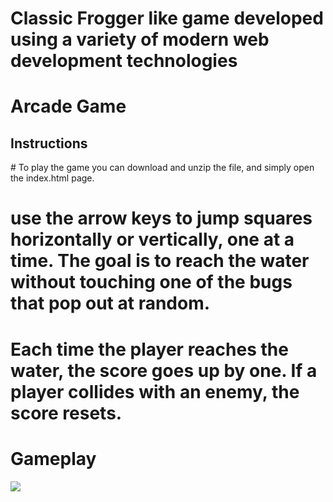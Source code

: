 # Classic Frogger like game developed using a variety of modern web development technologies
<h1> Arcade Game</h1>

<h2> Instructions </h2>
# To play the game you can download and unzip the file, and simply open the index.html page.

# use the arrow keys to jump squares horizontally or vertically, one at a time. The goal is to reach the water without touching one of the bugs that pop out at random.

# Each time the player reaches the water, the score goes up by one. If a player collides with an enemy, the score resets. 

<h1> Gameplay</h1>
<img src="http://g.recordit.co/8MPH9musGY.gif">
